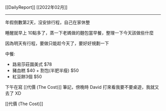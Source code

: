 [[DailyReport]]
[[2022年02月]]

---

年假倒數第2天，沒安排行程，自己在家休整

睡醒就早上 10點多了，蒸一下老媽做的麵包當早餐，整理一下今天該做些什麼

因為明天有行程，要做只能趁今天了，要好好規劃一下

中餐:
- 路易莎莊園美式 $78
- 豬血糕 $40 + 割包(半肥半瘦) $50
- 紅豆餅3個 $50

下午在寫 [[代價 (The Cost)]] 筆記，傍晚時 David 打來看我要不要桌遊，我就又去了 XD

[[代價 (The Cost)]]